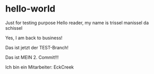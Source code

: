 # hello-world
Just for testing purpose
Hello reader, my name is trissel manissel da schissel

Yes, I am back to business!


Das ist jetzt der TEST-Branch!

Das ist MEIN 2. Commit!!!

Ich bin ein Mitarbeiter: EckCreek
